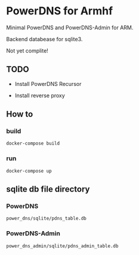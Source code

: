 # PowerDNS for Armhf

Minimal PowerDNS and PowerDNS-Admin for ARM.

Backend databease for sqlite3.

Not yet complite!

## TODO

* Install PowerDNS Recursor

* Install reverse proxy

## How to

### build

```
docker-compose build
```

### run

```
docker-compose up
```

## sqlite db file directory

### PowerDNS

```
power_dns/sqlite/pdns_table.db
```

### PowerDNS-Admin

```
power_dns_admin/sqlite/pdns_admin_table.db
```